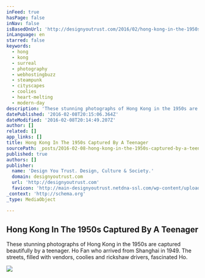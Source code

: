 ```yaml
---
inFeed: true
hasPage: false
inNav: false
isBasedOnUrl: 'http://designyoutrust.com/2016/02/hong-kong-in-the-1950s-captured-by-a-teenager/'
inLanguage: en
starred: false
keywords:
  - hong
  - kong
  - surreal
  - photography
  - webhostingbuzz
  - steampunk
  - cityscapes
  - coolies
  - heart-melting
  - modern-day
description: 'These stunning photographs of Hong Kong in the 1950s are captured beautifully by a teenager. Ho Fan who arrived from Shanghai in 1949. The streets, filled with vendors, coolies and rickshaw drivers, fascinated Ho.'
datePublished: '2016-02-08T20:15:06.364Z'
dateModified: '2016-02-08T20:14:49.207Z'
author: []
related: []
app_links: []
title: Hong Kong In The 1950s Captured By A Teenager
sourcePath: _posts/2016-02-08-hong-kong-in-the-1950s-captured-by-a-teenager.md
published: true
authors: []
publisher:
  name: 'Design You Trust. Design, Culture & Society.'
  domain: designyoutrust.com
  url: 'http://designyoutrust.com'
  favicon: 'http://main-designyoutrust.netdna-ssl.com/wp-content/uploads/2015/08/cropped-logo-192x192.png'
_context: 'http://schema.org'
_type: MediaObject

---
```

<article style=""><h1>Hong Kong In The 1950s Captured By A Teenager</h1><p>These stunning photographs of Hong Kong in the 1950s are captured beautifully by a teenager. Ho Fan who arrived from Shanghai in 1949. The streets, filled with vendors, coolies and rickshaw drivers, fascinated Ho.</p><img src="https://s3-us-west-2.amazonaws.com/the-grid-img/p/3171e9cb7e72bebe7eb0f2c4432d8433a47a2210.jpg" /></article>